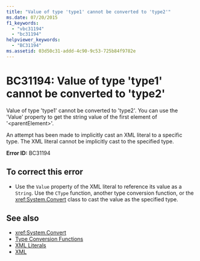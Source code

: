 ```yaml
---
title: "Value of type 'type1' cannot be converted to 'type2'"
ms.date: 07/20/2015
f1_keywords:
  - "vbc31194"
  - "bc31194"
helpviewer_keywords:
  - "BC31194"
ms.assetid: 03d50c31-addd-4c90-9c53-725b84f9782e
---
```

# BC31194: Value of type 'type1' cannot be converted to 'type2'

Value of type 'type1' cannot be converted to 'type2'. You can use the 'Value' property to get the string value of the first element of '\<parentElement>'.

 An attempt has been made to implicitly cast an XML literal to a specific type. The XML literal cannot be implicitly cast to the specified type.

 **Error ID:** BC31194

## To correct this error

- Use the `Value` property of the XML literal to reference its value as a `String`. Use the `CType` function, another type conversion function, or the <xref:System.Convert> class to cast the value as the specified type.

## See also

- <xref:System.Convert>
- [Type Conversion Functions](../functions/type-conversion-functions.md)
- [XML Literals](../xml-literals/index.md)
- [XML](../../programming-guide/language-features/xml/index.md)
